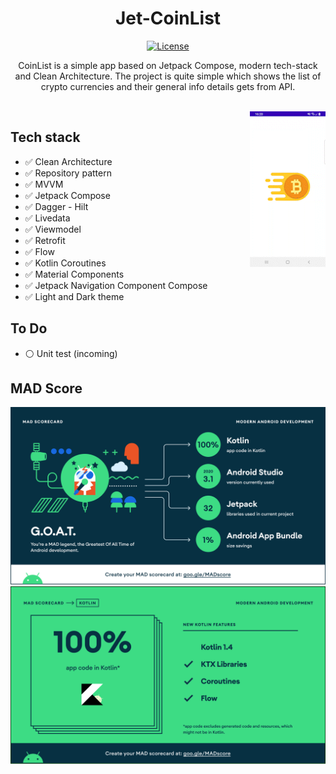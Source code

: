 <h1 align="center">Jet-CoinList</h1>

<p align="center">
  <a href="https://opensource.org/licenses/Apache-2.0"><img alt="License" src="https://img.shields.io/badge/License-Apache%202.0-blue.svg"/></a>
</p>

<p align="center">  
CoinList is a simple app based on Jetpack Compose, modern tech-stack and Clean Architecture. The project is quite simple which shows the list of crypto currencies and their general info details gets from API.
</p>
</br>

<img src="/arts/light.gif" align="right"  width="24%"/>

## Tech stack
* ✅ Clean Architecture
* ✅ Repository pattern
* ✅ MVVM
* ✅ Jetpack Compose 
* ✅ Dagger - Hilt
* ✅ Livedata
* ✅ Viewmodel
* ✅ Retrofit
* ✅ Flow
* ✅ Kotlin Coroutines
* ✅ Material Components
* ✅ Jetpack Navigation Component Compose
* ✅ Light and Dark theme

## To Do
* ⚪ Unit test (incoming)


## MAD Score
<img src="/arts/summary.png"/>
<img src="/arts/kotlin.png"/>
